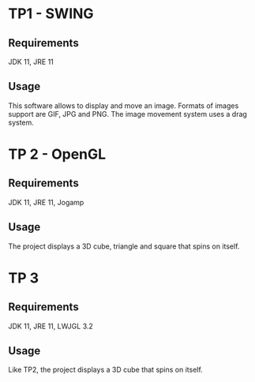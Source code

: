 # TP1 - SWING
## Requirements
JDK 11, JRE 11
## Usage
This software allows to display and move an image. Formats of images support are GIF, JPG and PNG. The image movement system uses a drag system.
# TP 2 - OpenGL
## Requirements
JDK 11, JRE 11, Jogamp
## Usage
The project displays a 3D cube, triangle and square that spins on itself. 

# TP 3
## Requirements
JDK 11, JRE 11, LWJGL 3.2
## Usage
Like TP2, the project displays a 3D cube that spins on itself.